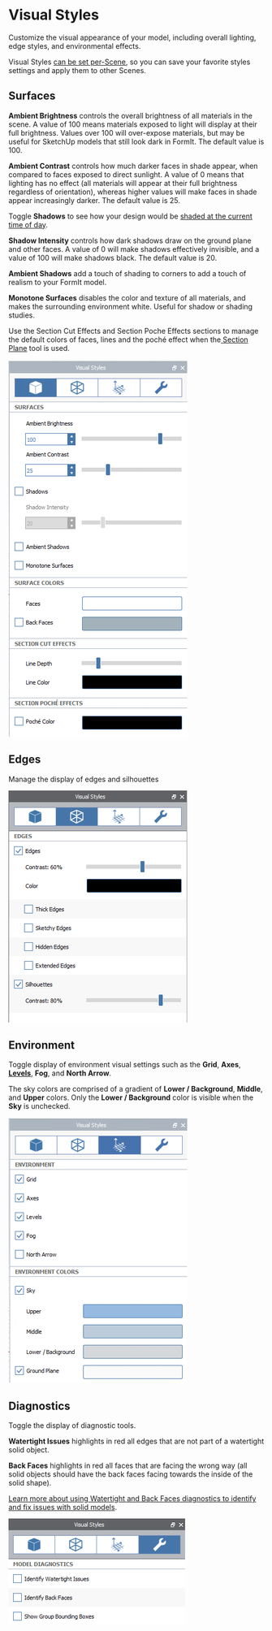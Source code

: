 # Visual Styles

Customize the visual appearance of your model, including overall lighting, edge styles, and environmental effects.

Visual Styles [can be set per-Scene](https://windows.help.formit.autodesk.com/building-the-farnsworth-house/visual-settings), so you can save your favorite styles settings and apply them to other Scenes.

## Surfaces

**Ambient Brightness** controls the overall brightness of all materials in the scene. A value of 100 means materials exposed to light will display at their full brightness. Values over 100 will over-expose materials, but may be useful for SketchUp models that still look dark in FormIt. The default value is 100.

**Ambient Contrast** controls how much darker faces in shade appear, when compared to faces exposed to direct sunlight. A value of 0 means that lighting has no effect \(all materials will appear at their full brightness regardless of orientation\), whereas higher values will make faces in shade appear increasingly darker. The default value is 25.

Toggle **Shadows** to see how your design would be [shaded at the current time of day](https://windows.help.formit.autodesk.com/tool-library/shadows).

**Shadow Intensity** controls how dark shadows draw on the ground plane and other faces. A value of 0 will make shadows effectively invisible, and a value of 100 will make shadows black. The default value is 20.

**Ambient Shadows** add a touch of shading to corners to add a touch of realism to your FormIt model. 

**Monotone Surfaces** disables the color and texture of all materials, and makes the surrounding environment white. Useful for shadow or shading studies.

Use the Section Cut Effects and Section Poche Effects sections to manage the default colors of faces, lines and the poché effect when the[ Section Plane](section-planes.md) tool is used.

![](../.gitbook/assets/screenshot-2019-02-15-at-11.41.54-am.png)

## Edges

Manage the display of edges and silhouettes

![](../.gitbook/assets/visual_styles02.png)

## Environment

Toggle display of environment visual settings such as the **Grid**, **Axes**, [**Levels**](levels-and-area.md), **Fog**, and **North Arrow**.

The sky colors are comprised of a gradient of **Lower / Background**, **Middle**, and **Upper** colors. Only the **Lower / Background** color is visible when the **Sky** is unchecked.

![](../.gitbook/assets/screenshot-2019-02-15-at-11.53.54-am.png)

## Diagnostics

Toggle the display of diagnostic tools. 

**Watertight Issues** highlights in red all edges that are not part of a watertight solid object.

**Back Faces** highlights in red all faces that are facing the wrong way \(all solid objects should have the back faces facing towards the inside of the solid shape\).

[Learn more about using Watertight and Back Faces diagnostics to identify and fix issues with solid models](https://www.youtube.com/watch?v=XFL-b1DgZiQ).

![](../.gitbook/assets/visual_styles04.png)

